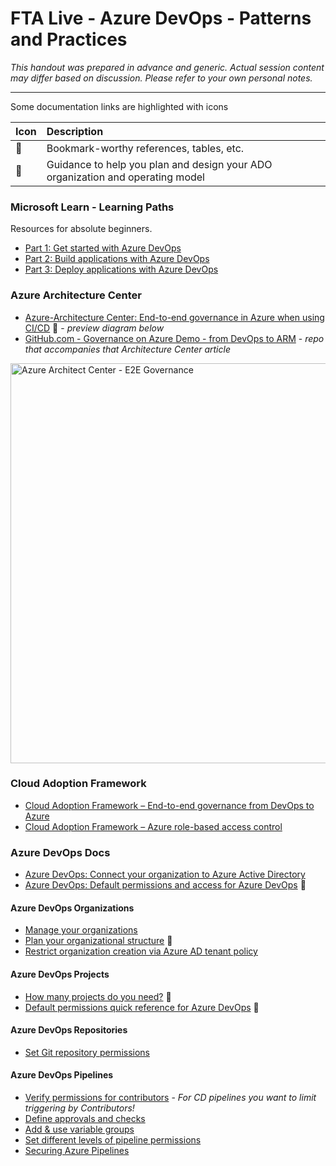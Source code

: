 # FTA Live - Azure DevOps - Patterns and Practices

_This handout was prepared in advance and generic. Actual session content may differ based on discussion. Please refer to your own personal notes._

---

Some documentation links are highlighted with icons

| Icon | Description |
|:--|:--|
| 📖 | Bookmark-worthy references, tables, etc. |
| 🤔 | Guidance to help you plan and design your ADO organization and operating model |

### Microsoft Learn - Learning Paths

Resources for absolute beginners.

- [Part 1: Get started with Azure DevOps](https://learn.microsoft.com/training/paths/evolve-your-devops-practices/)
- [Part 2: Build applications with Azure DevOps](https://learn.microsoft.com/en-us/training/paths/build-applications-with-azure-devops/)
- [Part 3: Deploy applications with Azure DevOps](https://learn.microsoft.com/en-us/training/paths/deploy-applications-with-azure-devops/)


### Azure Architecture Center

- [Azure-Architecture Center: End-to-end governance in Azure when using CI/CD](https://docs.microsoft.com/azure/architecture/example-scenario/governance/end-to-end-governance-in-azure) 🤔 - _preview diagram below_
- [GitHub.com - Governance on Azure Demo - from DevOps to ARM](https://github.com/azure/devops-governance) - _repo that accompanies that Architecture Center article_

<img src="https://raw.githubusercontent.com/Azure/devops-governance/main/images/e2e-governance-overview.svg" width="640" alt="Azure Architect Center - E2E Governance">

### Cloud Adoption Framework

- [Cloud Adoption Framework – End-to-end governance from DevOps to Azure](https://docs.microsoft.com/azure/cloud-adoption-framework/secure/best-practices/end-to-end-governance) 
- [Cloud Adoption Framework – Azure role-based access control](https://docs.microsoft.com/azure/cloud-adoption-framework/ready/considerations/roles)

### Azure DevOps Docs

- [Azure DevOps: Connect your organization to Azure Active Directory](https://docs.microsoft.com/azure/devops/organizations/accounts/connect-organization-to-azure-ad?view=azure-devops)
- [Azure DevOps: Default permissions and access for Azure DevOps](https://docs.microsoft.com/azure/devops/organizations/security/permissions-access?toc=%2Fazure%2Fdevops%2Fget-started%2Ftoc.json&bc=%2Fazure%2Fdevops%2Fget-started%2Fbreadcrumb%2Ftoc.json&view=azure-devops#azure-repos) 📖

#### Azure DevOps Organizations

- [Manage your organizations](https://docs.microsoft.com/azure/devops/organizations/accounts/organization-management?view=azure-devops)
- [Plan your organizational structure](https://docs.microsoft.com/azure/devops/user-guide/plan-your-azure-devops-org-structure?toc=%2Fazure%2Fdevops%2Forganizations%2Ftoc.json&bc=%2Fazure%2Fdevops%2Forganizations%2Fbreadcrumb%2Ftoc.json&view=azure-devops) 🤔
- [Restrict organization creation via Azure AD tenant policy](https://docs.microsoft.com/azure/devops/organizations/accounts/azure-ad-tenant-policy-restrict-org-creation?view=azure-devops)

#### Azure DevOps Projects

- [How many projects do you need?](https://docs.microsoft.com/azure/devops/user-guide/plan-your-azure-devops-org-structure?view=azure-devops#how-many-projects-do-you-need) 🤔
- [Default permissions quick reference for Azure DevOps](https://docs.microsoft.com/azure/devops/organizations/security/permissions-access?toc=%2Fazure%2Fdevops%2Fget-started%2Ftoc.json&bc=%2Fazure%2Fdevops%2Fget-started%2Fbreadcrumb%2Ftoc.json&view=azure-devops) 📖

#### Azure DevOps Repositories

- [Set Git repository permissions](https://docs.microsoft.com/azure/devops/repos/git/set-git-repository-permissions?view=azure-devops)

#### Azure DevOps Pipelines

- [Verify permissions for contributors](https://docs.microsoft.com/azure/devops/pipelines/policies/set-permissions?view=azure-devops#verify-permissions-for-contributors) - _For CD pipelines you want to limit triggering by Contributors!_
- [Define approvals and checks](https://docs.microsoft.com/azure/devops/pipelines/process/approvals?view=azure-devops&tabs=check-pass)
- [Add & use variable groups](https://docs.microsoft.com/azure/devops/pipelines/library/variable-groups?view=azure-devops&tabs=yaml)
- [Set different levels of pipeline permissions](https://docs.microsoft.com/azure/devops/pipelines/policies/permissions?view=azure-devops#set-service-connection-permissions)
- [Securing Azure Pipelines](https://docs.microsoft.com/azure/devops/pipelines/security/overview?view=azure-devops) 
